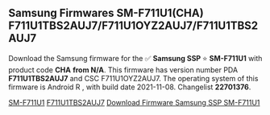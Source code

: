 <h2>Samsung Firmwares SM-F711U1(CHA) F711U1TBS2AUJ7/F711U1OYZ2AUJ7/F711U1TBS2AUJ7</h2>
Download the Samsung firmware for the ✅ <strong>Samsung SSP </strong> ⭐ <strong>SM-F711U1</strong> with product code <strong>CHA</strong> <strong> from N/A</strong>. This firmware has version number PDA <strong>F711U1TBS2AUJ7</strong> and CSC F711U1OYZ2AUJ7. The operating system of this firmware is Android R , with build date 2021-11-08. Changelist <strong>22701376</strong>.


[SM-F711U1](https://samfirm.shop/samsung/model/SM-F711U1)
[F711U1TBS2AUJ7](https://samfirm.shop/samsung/pda/F711U1TBS2AUJ7)
[Download Firmware Samsung SSP SM-F711U1](https://samfirm.shop/samsung/firmware/472627)
